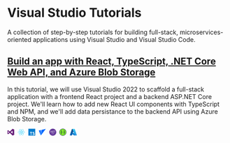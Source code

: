 # Visual Studio Tutorials
A collection of step-by-step tutorials for building full-stack, microservices-oriented applications using Visual Studio and Visual Studio Code. 


## <a href="https://github.com/Aoa77/visual-studio-tutorials/blob/main/tutorial-01/README.md">Build an app with React, TypeScript, .NET Core Web API, and Azure Blob Storage</a>
In this tutorial, we will use Visual Studio 2022 to scaffold a full-stack application with a frontend React project and a backend ASP.NET Core project. We'll learn how to add new React UI components with TypeScript and NPM, and we'll add data persistance to the backend API using Azure Blob Storage. 

<img width="16" src="https://raw.githubusercontent.com/Aoa77/visual-studio-tutorials/main/devicon/png-512/Visual-Studio.png" title="Visual Studio 2022" />&nbsp;
<img width="16" src="https://raw.githubusercontent.com/Aoa77/visual-studio-tutorials/main/devicon/png-512/React.png" title="React" />&nbsp;
<img width="16" src="https://raw.githubusercontent.com/Aoa77/visual-studio-tutorials/main/devicon/png-512/TypeScript.png" title="TypeScript" />&nbsp;
<img width="16" src="https://raw.githubusercontent.com/Aoa77/visual-studio-tutorials/main/devicon/png-512/Vite.png" title="Vite" />&nbsp;
<img width="16" src="https://raw.githubusercontent.com/Aoa77/visual-studio-tutorials/main/devicon/png-512/.NET-core.png" title="ASP.NET Core" />&nbsp;
<img width="16" src="https://raw.githubusercontent.com/Aoa77/visual-studio-tutorials/main/devicon/png-512/Swagger.png" title="Swagger" />&nbsp;
<img width="16" src="https://raw.githubusercontent.com/Aoa77/visual-studio-tutorials/main/devicon/png-512/Azure.png" title="Azure" />


